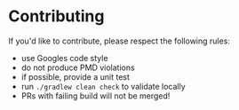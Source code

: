 Contributing
============

If you'd like to contribute, please respect the following rules:

- use Googles code style
- do not produce PMD violations
- if possible, provide a unit test
- run `./gradlew clean check` to validate locally
- PRs with failing build will not be merged!

